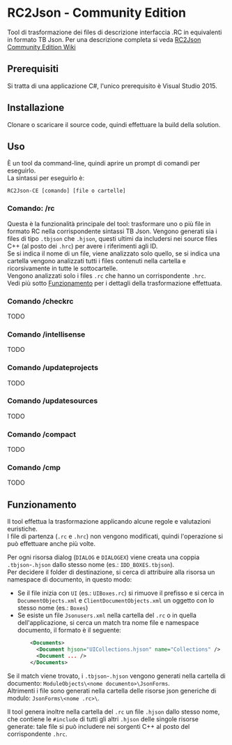 # RC2Json - Community Edition
Tool di trasformazione dei files di descrizione interfaccia .RC in equivalenti in formato TB Json. 
Per una descrizione completa si veda [RC2Json Community Edition Wiki](https://github.com/Microarea/RC2Json-CE/wiki)
## Prerequisiti
Si tratta di una applicazione C#, l'unico prerequisito è Visual Studio 2015.
## Installazione
Clonare o scaricare il source code, quindi effettuare la build della solution.
## Uso
È un tool da command-line, quindi aprire un prompt di comandi per eseguirlo.  
La sintassi per eseguirlo è:

    RC2Json-CE [comando] [file o cartelle]

### Comando: /rc
Questa è la funzionalità principale del tool: trasformare uno o più file in formato RC nella corrispondente sintassi TB Json.
Vengono generati sia i files di tipo `.tbjson` che `.hjson`, questi ultimi da includersi nei source files C++ (al posto dei `.hrc`) per avere i riferimenti agli ID.  
Se si indica il nome di un file, viene analizzato solo quello, se si indica una cartella vengono analizzati tutti i files contenuti nella cartella e ricorsivamente in tutte le sottocartelle.  
Vengono analizzati solo i files `.rc` che hanno un corrispondente `.hrc`.  
Vedi più sotto [Funzionamento](#funzionamento) per i dettagli della trasformazione effettuata.

### Comando /checkrc
TODO 

### Comando /intellisense
TODO 

### Comando /updateprojects
TODO 

### Comando /updatesources
TODO 

### Comando /compact
TODO 

### Comando /cmp
TODO 

## Funzionamento
Il tool effettua la trasformazione applicando alcune regole e valutazioni euristiche.  
I file di partenza (`.rc` e `.hrc`) non vengono modificati, quindi l'operazione si può effettuare anche più volte.

Per ogni risorsa dialog (`DIALOG` e `DIALOGEX`) viene creata una coppia `.tbjson`-`.hjson` dallo stesso nome (es.: `IDD_BOXES.tbjson`).  
Per decidere il folder di destinazione, si cerca di attribuire alla risorsa un namespace di documento, in questo modo:
* Se il file inizia con `UI` (es.: `UIBoxes.rc`) si rimuove il prefisso e si cerca in `DocumentObjects.xml` e `ClientDocumentObjects.xml` un oggetto con lo stesso nome (es.: `Boxes`)
* Se esiste un file `Jsonusers.xml` nella cartella del `.rc` o in quella dell'applicazione, si cerca un match tra nome file e namespace documento, il formato è il seguente:
    ````xml
        <Documents>
          <Document hjson="UICollections.hjson" name="Collections" />
          <Document ... />
        </Documents>
    ````
Se il match viene trovato, i `.tbjson`-`.hjson` vengono generati nella cartella di documento: `ModuleObjects\<nome documento>\JsonForms`.  
Altrimenti i file sono generati nella cartella delle risorse json generiche di modulo: `JsonForms\<nome .rc>\`.

Il tool genera inoltre nella cartella del `.rc` un file `.hjson` dallo stesso nome, che contiene le `#include` di tutti gli altri `.hjson` delle singole risorse generate: tale file si può includere nei sorgenti C++ al posto del corrispondente `.hrc`.
